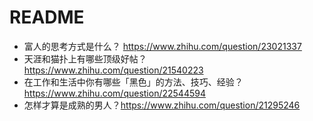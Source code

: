 # README

- 富人的思考方式是什么？ https://www.zhihu.com/question/23021337
- 天涯和猫扑上有哪些顶级好帖？https://www.zhihu.com/question/21540223
- 在工作和生活中你有哪些「黑色」的方法、技巧、经验？ https://www.zhihu.com/question/22544594
- 怎样才算是成熟的男人？https://www.zhihu.com/question/21295246